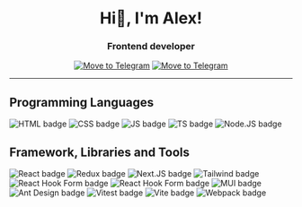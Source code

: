 <h1 align="center">Hi👋, I'm Alex!</h1> 
<h3 align="center">Frontend developer</h3>
<div align="center">
  <a href="https://t.me/sashapervykh"><img src="https://img.shields.io/badge/-telegram-26A5E4?style=for-the-badge&logo=Telegram&logoColor=white" alt="Move to Telegram"/></a>
  <a href="mailto:alekspervykh2230521@gmail.com" alt="Write to Gmail"/>
    <img src="https://img.shields.io/badge/-gmail-EA4335?style=for-the-badge&logo=Gmail&logoColor=white" alt="Move to Telegram"/>
  </a>
</div>
<hr />
<h2>Programming Languages</h2>
<div>
   <img src="https://img.shields.io/badge/-html-E34F26?style=for-the-badge&logo=HTML5&logoColor=white" alt="HTML badge"/>
   <img src="https://img.shields.io/badge/-css-663399?style=for-the-badge&logo=CSS&logoColor=white" alt="CSS badge"/>
   <img src="https://img.shields.io/badge/-javascript-F7DF1E?style=for-the-badge&logo=JavaScript&logoColor=white" alt="JS badge"/>
  <img src="https://img.shields.io/badge/-typescript-3178C6?style=for-the-badge&logo=TypeScript&logoColor=white" alt="TS badge"/>
  <img src="https://img.shields.io/badge/-node.js-5FA04E?style=for-the-badge&logo=Nodedotjs&logoColor=white" alt="Node.JS badge"/>
</div>
<h2>Framework, Libraries and Tools</h2>
<div>
   <img src="https://img.shields.io/badge/-react-61DAFB?style=for-the-badge&logo=React&logoColor=white" alt="React badge"/>
   <img src="https://img.shields.io/badge/-redux-764ABC?style=for-the-badge&logo=Redux&logoColor=white" alt="Redux badge"/>
   <img src="https://img.shields.io/badge/-Next.js-000000?style=for-the-badge&logo=Next.js&logoColor=white" alt="Next.JS badge"/>
  <img src="https://img.shields.io/badge/-tailwind_css-06B6D4?style=for-the-badge&logo=Tailwind%20CSS&logoColor=white" alt="Tailwind badge"/>
  <img src="https://img.shields.io/badge/-react_hook_form-EC5990?style=for-the-badge&logo=React%20Hook%20Form&logoColor=white" alt="React Hook Form badge"/>
   <img src="https://img.shields.io/badge/-zod-408AFF?style=for-the-badge&logo=zod&logoColor=white" alt="React Hook Form badge"/>
  <img src="https://img.shields.io/badge/-mui-007FFF?style=for-the-badge&logo=mui&logoColor=white" alt="MUI badge"/>
  <img src="https://img.shields.io/badge/-ant_design-0170FE?style=for-the-badge&logo=Ant%20Design&logoColor=white" alt="Ant Design badge"/>
  <img src="https://img.shields.io/badge/-vitest-6E9F18?style=for-the-badge&logo=Vitest&logoColor=white" alt="Vitest badge"/>
  <img src="https://img.shields.io/badge/-vite-646CFF?style=for-the-badge&logo=Vite&logoColor=white" alt="Vite badge"/>
  <img src="https://img.shields.io/badge/-webpack-8DD6F9?style=for-the-badge&logo=Webpack&logoColor=white" alt="Webpack badge"/>
</div>
